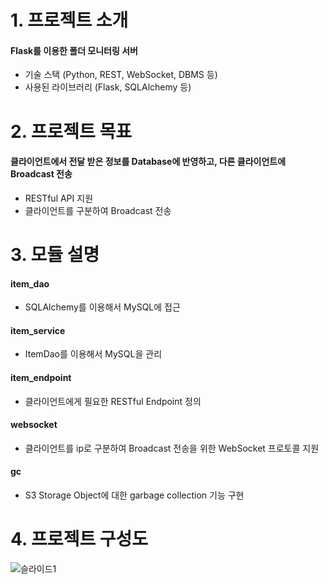 # 1. 프로젝트 소개
#### Flask를 이용한 폴더 모니터링 서버
- 기술 스택 (Python, REST, WebSocket, DBMS 등)
- 사용된 라이브러리 (Flask, SQLAlchemy 등)
# 2. 프로젝트 목표
#### 클라이언트에서 전달 받은 정보를 Database에 반영하고, 다른 클라이언트에 Broadcast 전송
- RESTful API 지원
- 클라이언트를 구분하여 Broadcast 전송
# 3. 모듈 설명
#### item_dao
- SQLAlchemy를 이용해서 MySQL에 접근
#### item_service
- ItemDao를 이용해서 MySQL을 관리
#### item_endpoint
- 클라이언트에게 필요한 RESTful Endpoint 정의
#### websocket
- 클라이언트를 ip로 구분하여 Broadcast 전송을 위한 WebSocket 프로토콜 지원
#### gc
- S3 Storage Object에 대한 garbage collection 기능 구현
# 4. 프로젝트 구성도
![슬라이드1](https://user-images.githubusercontent.com/85142102/129480874-f8d3d79e-6dbf-419b-93e5-dbad4330c850.JPG)

